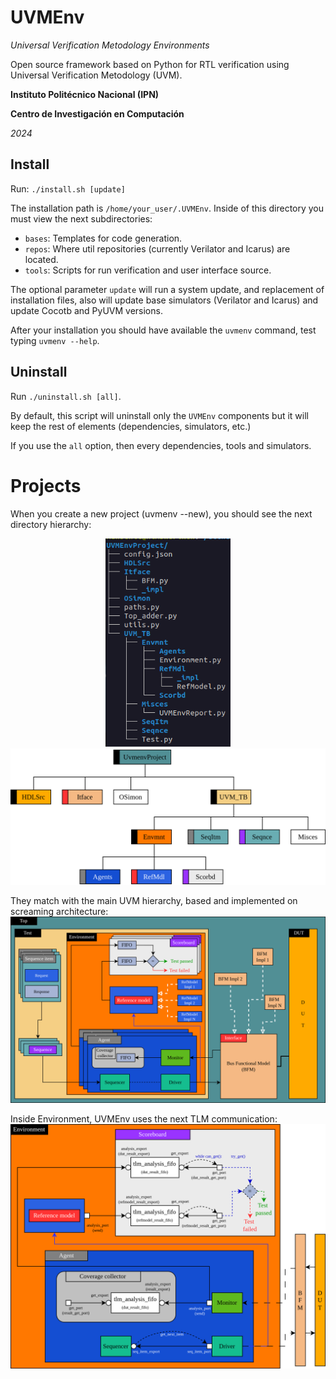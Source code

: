 # UVMEnv
*Universal Verification Metodology Environments*

Open source framework based on Python for RTL verification using Universal Verification Metodology (UVM).

**Instituto Politécnico Nacional (IPN)**

**Centro de Investigación en Computación**

*2024*



## Install
Run: ```./install.sh [update]```

The installation path is ```/home/your_user/.UVMEnv```. Inside of this directory you must view 
the next subdirectories:
- ```bases```: Templates for code generation.
- ```repos```: Where util repositories (currently Verilator and Icarus) are located.
- ```tools```: Scripts for run verification and user interface source.

The optional parameter ```update``` will run a system update, and replacement of 
installation files, also will update base simulators (Verilator and Icarus) and update
Cocotb and PyUVM versions.

After your installation you should have available the ```uvmenv``` command,
test typing ```uvmenv --help```.


## Uninstall
Run ```./uninstall.sh [all]```.

By default, this script will uninstall only the ```UVMEnv``` components but it will keep the rest
of elements (dependencies, simulators, etc.)

If you use the ```all``` option, then every dependencies, tools and simulators.



# Projects
When you create a new project (uvmenv --new), you should see the next directory hierarchy:
<p align="center">
  <img src="docs/img/directoryTree.png" alt="Directory tree" width="200"/>
  <img src="docs/img/mainDirectories.png" alt="Main directories" width="600"/>
</p>

They match with the main UVM hierarchy, based and implemented on screaming architecture:
![Main UVMEnv hierarchy](docs/img/mainHierarchy.png)

Inside Environment, UVMEnv uses the next TLM communication:
![Environment TLM communication](docs/img/tlmEnvComm.png)




